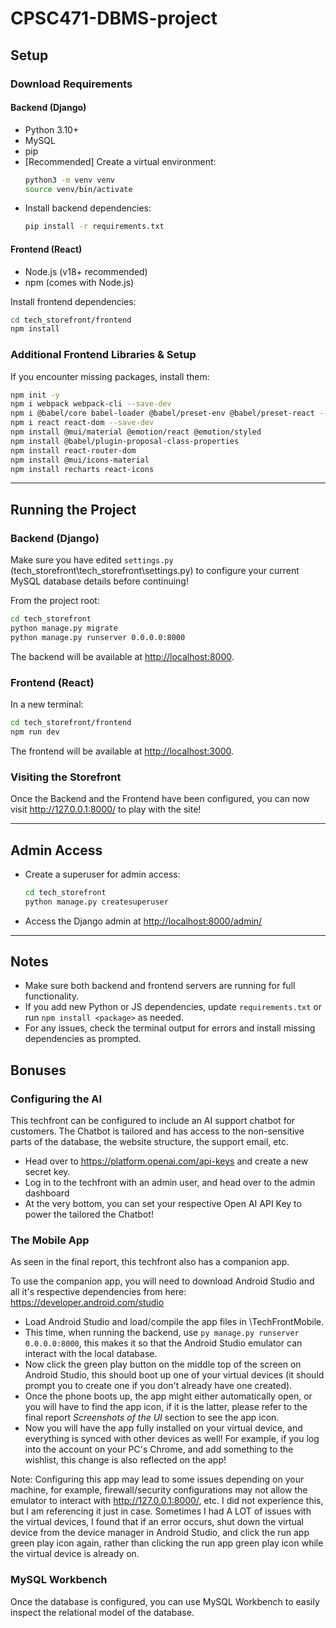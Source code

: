 # CPSC471-DBMS-project

## Setup

### Download Requirements

#### Backend (Django)
- Python 3.10+
- MySQL
- pip
- [Recommended] Create a virtual environment:
  ```sh
  python3 -m venv venv
  source venv/bin/activate
  ```
- Install backend dependencies:
  ```sh
  pip install -r requirements.txt
  ```

#### Frontend (React)
- Node.js (v18+ recommended)
- npm (comes with Node.js)

Install frontend dependencies:
```sh
cd tech_storefront/frontend
npm install
```

### Additional Frontend Libraries & Setup

If you encounter missing packages, install them:

```sh
npm init -y
npm i webpack webpack-cli --save-dev
npm i @babel/core babel-loader @babel/preset-env @babel/preset-react --save-dev
npm i react react-dom --save-dev
npm install @mui/material @emotion/react @emotion/styled
npm install @babel/plugin-proposal-class-properties
npm install react-router-dom
npm install @mui/icons-material
npm install recharts react-icons
```

---

## Running the Project

### Backend (Django)

Make sure you have edited `settings.py` (tech_storefront\tech_storefront\settings.py) to configure your current MySQL database details before continuing!

From the project root:
```sh
cd tech_storefront
python manage.py migrate
python manage.py runserver 0.0.0.0:8000
```
The backend will be available at [http://localhost:8000](http://localhost:8000).

### Frontend (React)
In a new terminal:
```sh
cd tech_storefront/frontend
npm run dev
```
The frontend will be available at [http://localhost:3000](http://localhost:3000).

### Visiting the Storefront

Once the Backend and the Frontend have been configured, you can now visit http://127.0.0.1:8000/ to play with the site!

---

## Admin Access

- Create a superuser for admin access:
  ```sh
  cd tech_storefront
  python manage.py createsuperuser
  ```
- Access the Django admin at [http://localhost:8000/admin/](http://localhost:8000/admin/)

---

## Notes

- Make sure both backend and frontend servers are running for full functionality.
- If you add new Python or JS dependencies, update `requirements.txt` or run `npm install <package>` as needed.
- For any issues, check the terminal output for errors and install missing dependencies as prompted.

## Bonuses

### Configuring the AI

This techfront can be configured to include an AI support chatbot for customers. The Chatbot is tailored and has access to the non-sensitive parts of the database, the website structure, the support email, etc.

- Head over to https://platform.openai.com/api-keys and create a new secret key.
- Log in to the techfront with an admin user, and head over to the admin dashboard
- At the very bottom, you can set your respective Open AI API Key to power the tailored the Chatbot!

### The Mobile App

As seen in the final report, this techfront also has a companion app.

To use the companion app, you will need to download Android Studio and all it's respective dependencies from here: https://developer.android.com/studio

- Load Android Studio and load/compile the app files in \TechFrontMobile.
- This time, when running the backend, use `py manage.py runserver 0.0.0.0:8000`, this makes it so that the Android Studio emulator can interact with the local database.
- Now click the green play button on the middle top of the screen on Android Studio, this should boot up one of your virtual devices (it should prompt you to create one if you don't already have one created).
- Once the phone boots up, the app might either automatically open, or you will have to find the app icon, if it is the latter, please refer to the final report *Screenshots of the UI* section to see the app icon.
- Now you will have the app fully installed on your virtual device, and everything is synced with other devices as well! For example, if you log into the account on your PC's Chrome, and add something to the wishlist, this change is also reflected on the app!

Note: Configuring this app may lead to some issues depending on your machine, for example, firewall/security configurations may not allow the emulator to interact with http://127.0.0.1:8000/, etc. I did not experience this, but I am referencing it just in case. Sometimes I had A LOT of issues with the virtual devices, I found that if an error occurs, shut down the virtual device from the device manager in Android Studio, and click the run app green play icon again, rather than clicking the run app green play icon while the virtual device is already on.

### MySQL Workbench

Once the database is configured, you can use MySQL Workbench to easily inspect the relational model of the database.